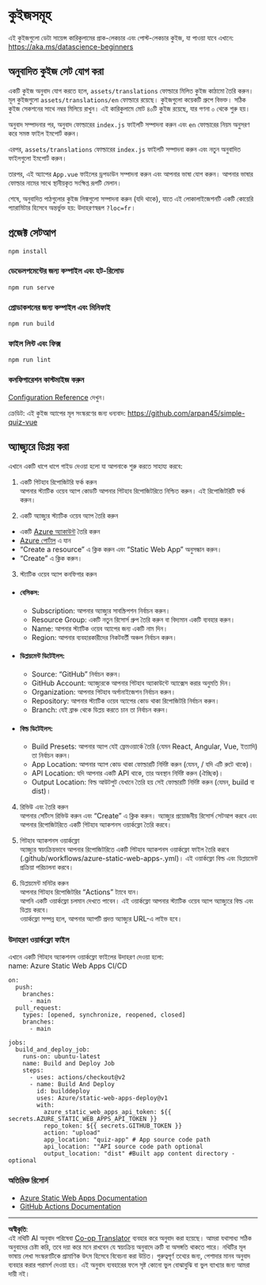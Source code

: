 <!--
CO_OP_TRANSLATOR_METADATA:
{
  "original_hash": "e92c33ea498915a13c9aec162616db18",
  "translation_date": "2025-08-27T09:47:21+00:00",
  "source_file": "quiz-app/README.md",
  "language_code": "bn"
}
-->
# কুইজসমূহ

এই কুইজগুলো ডেটা সায়েন্স কারিকুলামের প্রাক-লেকচার এবং পোস্ট-লেকচার কুইজ, যা পাওয়া যাবে এখানে: https://aka.ms/datascience-beginners

## অনুবাদিত কুইজ সেট যোগ করা

একটি কুইজ অনুবাদ যোগ করতে হলে, `assets/translations` ফোল্ডারে মিলিত কুইজ কাঠামো তৈরি করুন। মূল কুইজগুলো `assets/translations/en` ফোল্ডারে রয়েছে। কুইজগুলো কয়েকটি গ্রুপে বিভক্ত। সঠিক কুইজ সেকশনের সাথে নম্বর মিলিয়ে রাখুন। এই কারিকুলামে মোট ৪০টি কুইজ রয়েছে, যার গণনা ০ থেকে শুরু হয়।

অনুবাদ সম্পাদনার পর, অনুবাদ ফোল্ডারের `index.js` ফাইলটি সম্পাদনা করুন এবং `en` ফোল্ডারের নিয়ম অনুসরণ করে সমস্ত ফাইল ইমপোর্ট করুন।

এরপর, `assets/translations` ফোল্ডারের `index.js` ফাইলটি সম্পাদনা করুন এবং নতুন অনুবাদিত ফাইলগুলো ইমপোর্ট করুন।

তারপর, এই অ্যাপের `App.vue` ফাইলের ড্রপডাউন সম্পাদনা করুন এবং আপনার ভাষা যোগ করুন। আপনার ভাষার ফোল্ডার নামের সাথে স্থানীয়কৃত সংক্ষিপ্ত রূপটি মেলান।

শেষে, অনুবাদিত পাঠগুলোর কুইজ লিঙ্কগুলো সম্পাদনা করুন (যদি থাকে), যাতে এই লোকালাইজেশনটি একটি কোয়েরি প্যারামিটার হিসেবে অন্তর্ভুক্ত হয়: উদাহরণস্বরূপ `?loc=fr`।


## প্রজেক্ট সেটআপ

```
npm install
```

### ডেভেলপমেন্টের জন্য কম্পাইল এবং হট-রিলোড

```
npm run serve
```

### প্রোডাকশনের জন্য কম্পাইল এবং মিনিফাই

```
npm run build
```

### ফাইল লিন্ট এবং ফিক্স

```
npm run lint
```

### কনফিগারেশন কাস্টমাইজ করুন

[Configuration Reference](https://cli.vuejs.org/config/) দেখুন।

ক্রেডিট: এই কুইজ অ্যাপের মূল সংস্করণের জন্য ধন্যবাদ: https://github.com/arpan45/simple-quiz-vue

## অ্যাজ্যুরে ডিপ্লয় করা

এখানে একটি ধাপে ধাপে গাইড দেওয়া হলো যা আপনাকে শুরু করতে সাহায্য করবে:

1. একটি গিটহাব রিপোজিটরি ফর্ক করুন  
আপনার স্ট্যাটিক ওয়েব অ্যাপ কোডটি আপনার গিটহাব রিপোজিটরিতে নিশ্চিত করুন। এই রিপোজিটরিটি ফর্ক করুন।

2. একটি অ্যাজ্যুর স্ট্যাটিক ওয়েব অ্যাপ তৈরি করুন  
- একটি [Azure অ্যাকাউন্ট](http://azure.microsoft.com) তৈরি করুন  
- [Azure পোর্টাল](https://portal.azure.com) এ যান  
- “Create a resource” এ ক্লিক করুন এবং “Static Web App” অনুসন্ধান করুন।  
- “Create” এ ক্লিক করুন।  

3. স্ট্যাটিক ওয়েব অ্যাপ কনফিগার করুন  
- #### বেসিকস:  
  - Subscription: আপনার অ্যাজ্যুর সাবস্ক্রিপশন নির্বাচন করুন।  
  - Resource Group: একটি নতুন রিসোর্স গ্রুপ তৈরি করুন বা বিদ্যমান একটি ব্যবহার করুন।  
  - Name: আপনার স্ট্যাটিক ওয়েব অ্যাপের জন্য একটি নাম দিন।  
  - Region: আপনার ব্যবহারকারীদের নিকটবর্তী অঞ্চল নির্বাচন করুন।  

- #### ডিপ্লয়মেন্ট ডিটেইলস:  
  - Source: “GitHub” নির্বাচন করুন।  
  - GitHub Account: অ্যাজ্যুরকে আপনার গিটহাব অ্যাকাউন্টে অ্যাক্সেস করার অনুমতি দিন।  
  - Organization: আপনার গিটহাব অর্গানাইজেশন নির্বাচন করুন।  
  - Repository: আপনার স্ট্যাটিক ওয়েব অ্যাপের কোড থাকা রিপোজিটরি নির্বাচন করুন।  
  - Branch: যেই ব্রাঞ্চ থেকে ডিপ্লয় করতে চান তা নির্বাচন করুন।  

- #### বিল্ড ডিটেইলস:  
  - Build Presets: আপনার অ্যাপ যেই ফ্রেমওয়ার্কে তৈরি (যেমন React, Angular, Vue, ইত্যাদি) তা নির্বাচন করুন।  
  - App Location: আপনার অ্যাপ কোড থাকা ফোল্ডারটি নির্দিষ্ট করুন (যেমন, / যদি এটি রুটে থাকে)।  
  - API Location: যদি আপনার একটি API থাকে, তার অবস্থান নির্দিষ্ট করুন (ঐচ্ছিক)।  
  - Output Location: বিল্ড আউটপুট যেখানে তৈরি হয় সেই ফোল্ডারটি নির্দিষ্ট করুন (যেমন, build বা dist)।  

4. রিভিউ এবং তৈরি করুন  
আপনার সেটিংস রিভিউ করুন এবং “Create” এ ক্লিক করুন। অ্যাজ্যুর প্রয়োজনীয় রিসোর্স সেটআপ করবে এবং আপনার রিপোজিটরিতে একটি গিটহাব অ্যাকশনস ওয়ার্কফ্লো তৈরি করবে।  

5. গিটহাব অ্যাকশনস ওয়ার্কফ্লো  
অ্যাজ্যুর স্বয়ংক্রিয়ভাবে আপনার রিপোজিটরিতে একটি গিটহাব অ্যাকশনস ওয়ার্কফ্লো ফাইল তৈরি করবে (.github/workflows/azure-static-web-apps-<name>.yml)। এই ওয়ার্কফ্লো বিল্ড এবং ডিপ্লয়মেন্ট প্রক্রিয়া পরিচালনা করবে।  

6. ডিপ্লয়মেন্ট মনিটর করুন  
আপনার গিটহাব রিপোজিটরির “Actions” ট্যাবে যান।  
আপনি একটি ওয়ার্কফ্লো চলমান দেখতে পাবেন। এই ওয়ার্কফ্লো আপনার স্ট্যাটিক ওয়েব অ্যাপ অ্যাজ্যুরে বিল্ড এবং ডিপ্লয় করবে।  
ওয়ার্কফ্লো সম্পন্ন হলে, আপনার অ্যাপটি প্রদত্ত অ্যাজ্যুর URL-এ লাইভ হবে।  

### উদাহরণ ওয়ার্কফ্লো ফাইল

এখানে একটি গিটহাব অ্যাকশনস ওয়ার্কফ্লো ফাইলের উদাহরণ দেওয়া হলো:  
name: Azure Static Web Apps CI/CD  
```
on:
  push:
    branches:
      - main
  pull_request:
    types: [opened, synchronize, reopened, closed]
    branches:
      - main

jobs:
  build_and_deploy_job:
    runs-on: ubuntu-latest
    name: Build and Deploy Job
    steps:
      - uses: actions/checkout@v2
      - name: Build And Deploy
        id: builddeploy
        uses: Azure/static-web-apps-deploy@v1
        with:
          azure_static_web_apps_api_token: ${{ secrets.AZURE_STATIC_WEB_APPS_API_TOKEN }}
          repo_token: ${{ secrets.GITHUB_TOKEN }}
          action: "upload"
          app_location: "quiz-app" # App source code path
          api_location: ""API source code path optional
          output_location: "dist" #Built app content directory - optional
```

### অতিরিক্ত রিসোর্স  
- [Azure Static Web Apps Documentation](https://learn.microsoft.com/azure/static-web-apps/getting-started)  
- [GitHub Actions Documentation](https://docs.github.com/actions/use-cases-and-examples/deploying/deploying-to-azure-static-web-app)  

---

**অস্বীকৃতি**:  
এই নথিটি AI অনুবাদ পরিষেবা [Co-op Translator](https://github.com/Azure/co-op-translator) ব্যবহার করে অনুবাদ করা হয়েছে। আমরা যথাসাধ্য সঠিক অনুবাদের চেষ্টা করি, তবে দয়া করে মনে রাখবেন যে স্বয়ংক্রিয় অনুবাদে ত্রুটি বা অসঙ্গতি থাকতে পারে। নথিটির মূল ভাষায় লেখা সংস্করণটিকে প্রামাণিক উৎস হিসেবে বিবেচনা করা উচিত। গুরুত্বপূর্ণ তথ্যের জন্য, পেশাদার মানব অনুবাদ ব্যবহার করার পরামর্শ দেওয়া হয়। এই অনুবাদ ব্যবহারের ফলে সৃষ্ট কোনো ভুল বোঝাবুঝি বা ভুল ব্যাখ্যার জন্য আমরা দায়ী নই।